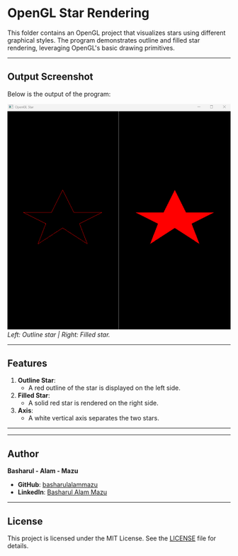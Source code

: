 # OpenGL Star Rendering

This folder contains an OpenGL project that visualizes stars using different graphical styles. The program demonstrates outline and filled star rendering, leveraging OpenGL's basic drawing primitives.

---

## Output Screenshot
Below is the output of the program:

![OpenGL Star Output](/Assets/2_Star.png)  
*Left: Outline star | Right: Filled star.*

---

## Features
1. **Outline Star**:
   - A red outline of the star is displayed on the left side.
2. **Filled Star**:
   - A solid red star is rendered on the right side.
3. **Axis**:
   - A white vertical axis separates the two stars.

---


---

## Author
**Basharul - Alam - Mazu**  
- **GitHub**: [basharulalammazu](https://github.com/basharulalammazu)  
- **LinkedIn**: [Basharul Alam Mazu](https://linkedin.com/in/basharul-alam-mazu)

---

## License
This project is licensed under the MIT License. See the [LICENSE](/LICENSE) file for details.